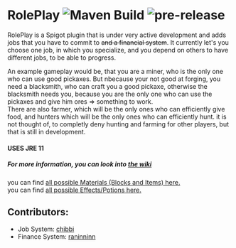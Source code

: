 # RolePlay ![Maven Build](https://github.com/chibbi/RolePlay/workflows/Maven%20Build/badge.svg?branch=main&event=push) ![pre-release](https://github.com/chibbi/RolePlay/workflows/pre-release/badge.svg?branch=main)
RolePlay is a Spigot plugin that is under very active development and adds jobs that you have to commit to ~~and a financial system~~.
It currently let's you choose one job, in which you specialize, and you depend on others to have different jobs, to be able to progress.    

An example gameplay would be, that you are a miner, who is the only one who can use good pickaxes. But nbecause your not good at forging, you need a blacksmith, who can craft you a good pickaxe, otherwise the blacksmith needs you, because you are the only one who can use the pickaxes and give him ores => something to work.    
There are also farmer, which will be the only ones who can efficiently give food, and hunters which will be the only ones who can efficiently hunt. it is not thought of, to completly deny hunting and farming for other players, but that is still in development.
#### USES JRE 11  
 
  
##### For more information, you can look into [the wiki](https://github.com/chibbi/RolePlay/wiki)
  
you can find [all possible Materials (Blocks and Items) here.](https://hub.spigotmc.org/javadocs/spigot/org/bukkit/Material.html)  
you can find [all possible Effects/Potions here.](https://github.com/chibbi/RolePlay/wiki/Effects-Potions)

## Contributors:
 - Job System: [chibbi](https://github.com/chibbi)
 - Finance System: [raninninn](https://github.com/raninninn)
